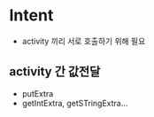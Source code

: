 # Intent
- activity 끼리 서로 호출하기 위해 필요

## activity 간 값전달
- putExtra
- getIntExtra, getSTringExtra...
